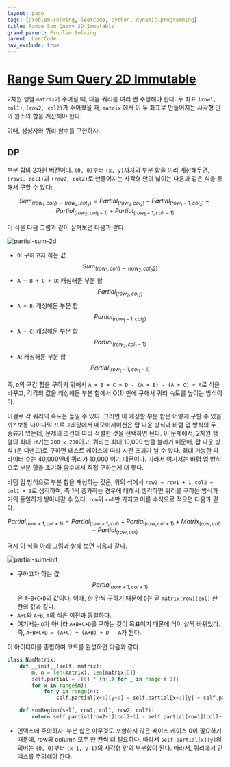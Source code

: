 ```yaml
---
layout: page
tags: [problem-solving, leetcode, python, dynamic-programming]
title: Range Sum Query 2D Immutable
grand_parent: Problem Solving
parent: LeetCode
nav_exclude: true
---
```


# [Range Sum Query 2D Immutable](https://leetcode.com/problems/range-sum-query-2d-immutable/)

 2차원 행렬 `matrix`가 주어질 때, 다음 쿼리를 여러 번 수행해야
 한다. 두 좌표 `(row1, col1)`, `(row2, col2)`가 주어졌을 때, `matrix`
 에서 이 두 좌표로 만들어지는 사각형 안의 원소의 합을 계산해야 한다.

 이때, 생성자와 쿼리 함수를 구현하자.

## DP

 부분 합의 2차원 버전이다. `(0, 0)`부터 `(x, y)`까지의 부분 합을 미리
 계산해두면, `(row1, col1)`과 `(row2, col2)`로 만들어지는 사각형 안의
 넓이는 다음과 같은 식을 통해서 구할 수 있다:

$$ Sum_{(row_1, col_1) \sim (row_2, col_2)} =  Partial_{(row_2, col_2)} - Partial_{(row_1 - 1, col_2)} - Partial_{(row_2, col_1 - 1)} + Partial_{(row_1 - 1, col_1 - 1)} $$

 이 식을 다음 그림과 같이 살펴보면 다음과 같다.

![partial-sum-2d](../images/partial-sum-2d.png)

 - `D`: 구하고자 하는 값 $$ Sum_{(row_1, col_1) \sim (row_2, col_b2)}
   $$
 - `A + B + C + D`: 캐싱해둔 부분 합 $$ Partial_{(row_2, col_2)} $$
 - `A + B`: 캐싱해둔 부분 합 $$ Partial_{(row_1 - 1, col_2)} $$
 - `A + C`: 캐싱해둔 부분 합 $$ Partial_{(row_2, col_1 - 1)} $$
 - `A`: 캐싱해둔 부분 합 $$ Partial_{(row_1 - 1, col_1 - 1)} $$

 즉, `D`의 구간 합을 구하기 위해서 `A + B + C + D - (A + B) - (A +
 C) + A`로 식을 바꾸고, 각각의 값을 캐싱해둔 부분 합에서 O(1) 만에
 구해서 쿼리 속도를 높이는 방식이다.

 이걸로 각 쿼리의 속도는 높일 수 있다. 그러면 이 캐싱할 부분 합은
 어떻게 구할 수 있을까? 보통 다이나믹 프로그래밍에서 메모이제이션은 탑
 다운 방식과 바텀 업 방식의 두 종류가 있는데, 문제의 조건에 따라
 적절한 것을 선택하면 된다. 이 문제에서, 2차원 행렬의 최대 크기는 `200
 x 200`이고, 쿼리는 최대 10,000 만큼 불리기 때문에, 탑 다운 방식 (온
 디맨드)로 구하면 테스트 케이스에 따라 시간 초과가 날 수 있다. 최대
 가능한 파라미터 수는 40,000인데 쿼리가 10,000 이기 때문이다. 따라서
 여기서는 바텀 업 방식으로 부분 합을 초기화 함수에서 직접 구하는게 더
 좋다.

 바텀 업 방식으로 부분 합을 캐싱하는 것은, 위의 식에서 `row2 = row1 +
 1`, `col2 = col1 + 1`로 생각하여, 즉 1씩 증가하는 경우에 대해서
 생각하면 쿼리를 구하는 방식과 거의 동일하게 쌓아나갈 수 있다. `row`와
 `col`만 가지고 이를 수식으로 적으면 다음과 같다.

$$ Partial_{(row + 1, col + 1)} =  Partial_{(row + 1, col)} + Partial_{(row, col + 1)} + Matrix_{(row, col)} - Partial_{(row, col)} $$

 역시 이 식을 아래 그림과 함께 보면 다음과 같다.

![partial-sum-init](../images/partial-sum-init.png)

 - 구하고자 하는 값 $$ Partial_{(row + 1, col + 1)} $$ 은 `A+B+C+D`의
   값이다. 이때, 한 칸씩 구하기 때문에 `D`는 곧 `matrix[row][col]` 한
   칸의 값과 같다.
 - `A+C`와 `A+B`, `A`의 식은 이전과 동일하다.
 - 여기서는 `D`가 아니라 `A+B+C+D`를 구하는 것이 목표이기 때문에 식이
   살짝 바뀌었다. 즉, `A+B+C+D = (A+C) + (A+B) + D - A`가 된다.

 이 아이디어를 종합하여 코드를 완성하면 다음과 같다.

```python
class NumMatrix:
    def __init__(self, matrix):
        m, n = len(matrix), len(matrix[0])
        self.partial = [[0] * (n+1) for _ in range(m+1)]
        for x in range(m):
            for y in range(n):
                self.partial[x+1][y+1] = self.partial[x+1][y] + self.partial[x][y+1] + matrix[x][y] - self.partial[x][y]

    def sumRegion(self, row1, col1, row2, col2):
        return self.partial[row2+1][col2+1] - self.partial[row1][col2+1] - self.partial[row2+1][col1] + self.partial[row1][col1]
```

 - 인덱스에 주의하자. 부분 합은 아무것도 포함하지 않은 베이스 케이스
   0이 필요하기 때문에, row와 column 모두 한 칸씩 더 필요하다. 따라서
   `self.partial[x][y]`의 의미는 `(0, 0)`부터 `(x-1, y-1)`의 사각형
   안의 부분합이 된다. 따라서, 쿼리에서 인덱스를 주의해야 한다.
